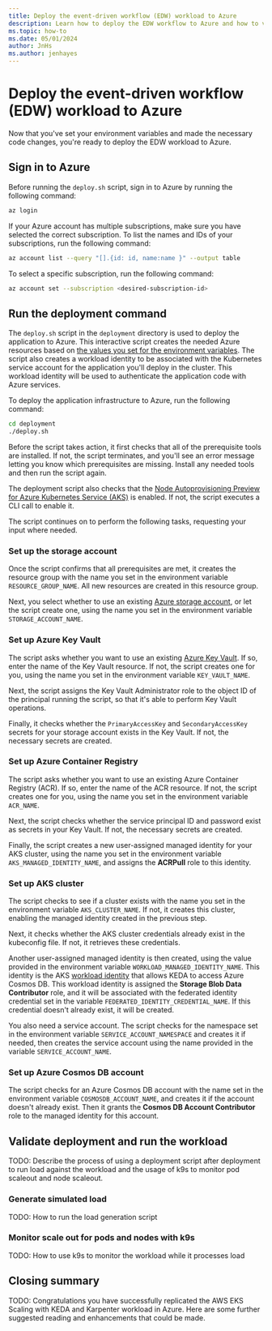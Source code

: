 ```yaml
---
title: Deploy the event-driven workflow (EDW) workload to Azure
description: Learn how to deploy the EDW workflow to Azure and how to validate your deployment.
ms.topic: how-to
ms.date: 05/01/2024
author: JnHs
ms.author: jenhayes
---
```


# Deploy the event-driven workflow (EDW) workload to Azure

Now that you've set your environment variables and made the necessary code changes, you're ready to deploy the EDW workload to Azure.

## Sign in to Azure

Before running the `deploy.sh` script, sign in to Azure by running the following command:

```bash
az login
```

If your Azure account has multiple subscriptions, make sure you have selected the correct subscription. To list the names and IDs of your subscriptions, run the following command:

```bash
az account list --query "[].{id: id, name:name }" --output table
```

To select a specific subscription, run the following command:

```bash
az account set --subscription <desired-subscription-id>
```

## Run the deployment command

The `deploy.sh` script in the `deployment` directory is used to deploy the application to Azure. This interactive script creates the needed Azure resources based on [the values you set for the environment variables](eks-edw-prepare.md#set-environment-variables). The script also creates a workload identity to be associated with the Kubernetes service account for the application you'll deploy in the cluster. This workload identity will be used to authenticate the application code with Azure services.

To deploy the application infrastructure to Azure, run the following command:

```bash
cd deployment
./deploy.sh
```

Before the script takes action, it first checks that all of the prerequisite tools are installed. If not, the script terminates, and you'll see an error message letting you know which prerequisites are missing. Install any needed tools and then run the script again.

The deployment script also checks that the [Node Autoprovisioning Preview for Azure Kubernetes Service (AKS)](/azure/aks/node-autoprovision) is enabled. If not, the script executes a CLI call to enable it.

The script continues on to perform the following tasks, requesting your input where needed.

### Set up the storage account

Once the script confirms that all prerequisites are met, it creates the resource group with the name you set in the environment variable `RESOURCE_GROUP_NAME`. All new resources are created in this resource group.

Next, you select whether to use an existing [Azure storage account](/azure/storage/common/storage-account-overview), or let the script create one, using the name you set in the environment variable `STORAGE_ACCOUNT_NAME`.

### Set up Azure Key Vault

The script asks whether you want to use an existing [Azure Key Vault](//azure/key-vault/general/basic-concepts). If so, enter the name of the Key Vault resource. If not, the script creates one for you, using the name you set in the environment variable `KEY_VAULT_NAME`.

Next, the script assigns the Key Vault Administrator role to the object ID of the principal running the script, so that it's able to perform Key Vault operations.

Finally, it checks whether the `PrimaryAccessKey` and `SecondaryAccessKey` secrets for your storage account exists in the Key Vault. If not, the necessary secrets are created.

### Set up Azure Container Registry

The script asks whether you want to use an existing Azure Container Registry (ACR). If so, enter the name of the ACR resource. If not, the script creates one for you, using the name you set in the environment variable `ACR_NAME`.

Next, the script checks whether the service principal ID and password exist as secrets in your Key Vault. If not, the necessary secrets are created.

Finally, the script creates a new user-assigned managed identity for your AKS cluster, using the name you set in the environment variable `AKS_MANAGED_IDENTITY_NAME`, and assigns the **ACRPull** role to this identity.

### Set up AKS cluster

The script checks to see if a cluster exists with the name you set in the environment variable `AKS_CLUSTER_NAME`. If not, it creates this cluster, enabling the managed identity created in the previous step.

Next, it checks whether the AKS cluster credentials already exist in the kubeconfig file. If not, it retrieves these credentials.

Another  user-assigned managed identity is then created, using the value provided in the environment variable `WORKLOAD_MANAGED_IDENTITY_NAME`. This identity is the AKS [workload identity](/entra/workload-id/workload-identities-overview) that allows KEDA to access Azure Cosmos DB. This workload identity is assigned the **Storage Blob Data Contributor** role, and it will be associated with the federated identity credential set in the variable `FEDERATED_IDENTITY_CREDENTIAL_NAME`. If this credential doesn't already exist, it will be created.

You also need a service account. The script checks for the namespace set in the environment variable `SERVICE_ACCOUNT_NAMESPACE` and creates it if needed, then creates the service account using the name provided in the variable `SERVICE_ACCOUNT_NAME`.

### Set up Azure Cosmos DB account

The script checks for an Azure Cosmos DB account with the name set in the environment variable `COSMOSDB_ACCOUNT_NAME`, and creates it if the account doesn't already exist. Then it grants the **Cosmos DB Account Contributor** role to the managed identity for this account.

## Validate deployment and run the workload

TODO: Describe the process of using a deployment script after deployment to run load against the workload and the usage of k9s to monitor pod scaleout and node scaleout.

### Generate simulated load

TODO: How to run the load generation script

### Monitor scale out for pods and nodes with k9s

TODO: How to use k9s to monitor the workload while it processes load

## Closing summary

TODO: Congratulations you have successfully replicated the AWS EKS Scaling with KEDA and Karpenter workload in Azure. Here are some further suggested reading and enhancements that could be made.
